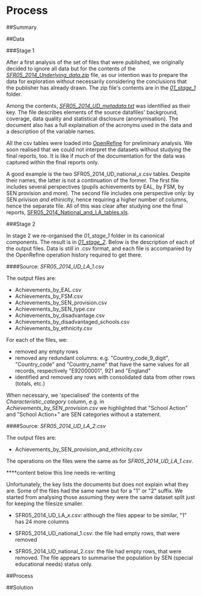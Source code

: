 Process
=======

##Summary

##Data

###Stage 1

After a first analysis of the set of files that were published, we originally decided to ignore all data but for the contents of the [*SFR05_2014_Underlying_data.zip*](data/raw/SFR05_2014_Underlying_data.zip) file, as our intention was to prepare the data for exploration without necessarily considering the conclusions that the publisher has already drawn. The zip file's contents are in the [*01_stage_1*](data/processed/01_stage_1/) folder.

Among the contents, [*SFR05_2014_UD_metadata.txt*](data/processed/01_stage_1/SFR05_2014_UD_metadata.txt) was identified as their key. The file describes elements of the source datafiles' background, coverage, data quality and statistical disclosure (anonymisation). The document also has a full explaination of the acronyms used in the data and a description of the variable names. 

All the csv tables were loaded into [OpenRefine](http://openrefine.org/) for preliminary analysis. We soon realised that we could not interpret the datasets without studying the final reports, too. It is like if much of the documentation for the data was captured within the final reports only.

A good example is the two SFR05_2014_UD_national_*x*.csv tables. Despite their names, the latter is not a continuation of the former. The first file includes several perspectives (pupils achievements by EAL, by FSM, by SEN provision and more). The second file includes one perspective only: by SEN privison *and* ethinicity, hence requiring a higher number of columns, hence the separate file. All of this was clear after studying one the final reports, [SFR05_2014_National_and_LA_tables.xls](data/raw/SFR05_2014_National_and_LA_tables.xls). 

###Stage 2

In stage 2 we re-organised the *01_stage_1* folder in its canonical components. The result is in [*01_stage_2*](processed/data/02_stage_2/). Below is the description of each of the output files. Data is still in .csv format, and each file is accompanied by the OpenRefine operation history required to get there.

####Source: *SFR05_2014_UD_LA_1.csv*

The output files are:
- Achievements_by_EAL.csv
- Achievements_by_FSM.csv
- Achievements_by_SEN_provision.csv
- Achievements_by_SEN_type.csv
- Achievements_by_disadvantage.csv
- Achievements_by_disadvantaged_schools.csv
- Achievements_by_ethnicity.csv

For each of the files, we:
- removed any empty rows
- removed any redundant columns: e.g. "Country_code_9_digit", "Country_code" and "Country_name" that have the same values for all records, respectively "E92000001", 921 and "England"
- identified and removed any rows with consolidated data from other rows (totals, etc.)

When necessary, we 'specialised' the contents of the *Characteristic_category* column, e.g. in *Achievements_by_SEN_provision.csv* we highlighted that "School Action" and "School Action+" are SEN categories without a statement.

####Source: *SFR05_2014_UD_LA_2.csv*

The output files are:
- Achievements_by_SEN_provision_and_ethnicity.csv

The operations on the files were the same as for *SFR05_2014_UD_LA_1.csv*.






****content below this line needs re-writing

Unfortunately, the key lists the documents but does not explain what they are. Some of the files had the same name but for a "1" or "2" suffix. We started from analysing those assuming they were the same dataset split just for keeping the filesize smaller.

- SFR05_2014_UD_LA_*x*.csv: although the files appear to be similar, "1" has 24 more columns

- SFR05_2014_UD_national_1.csv: the file had empty rows, that were removed

- SFR05_2014_UD_national_2.csv: the file had empty rows, that were removed. The file appears to summarise the population by SEN (special educational needs) status only.


##Process


##Solution
